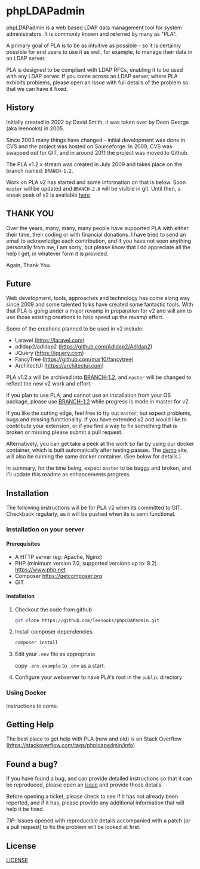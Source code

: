 # phpLDAPadmin
phpLDAPadmin is a web based LDAP data management tool for system administrators. It is commonly known and referred by many as "PLA".

A primary goal of PLA is to be as intuitive as possible - so it is certainly possible for end users to use it as well, for example, to manage their data in an LDAP server.

PLA is designed to be compliant with LDAP RFCs, enabling it to be used with any LDAP server.
If you come across an LDAP server, where PLA exhibits problems, please open an issue with full details of the problem so that we can have it fixed.

## History
Initially created in 2002 by David Smith, it was taken over by Deon George (aka leenooks) in 2005.

Since 2003 many things have changed - initial development was done in CVS and the project was hosted on Sourceforge.
In 2009, CVS was swapped out for GIT, and in around 2011 the project was moved to Github.

The PLA v1.2.x stream was created in July 2009 and takes place on the branch named: `BRANCH-1.2`.

Work on PLA v2 has started and some information on that is below. Soon `master` will be updated and `BRANCH-2.0` will be visible in git. Until then, a sneak peak of v2 is available [here](https://phpldapadmin.servio.leenooks.net)

## THANK YOU
Over the years, many, many, many people have supported PLA with either their time, their coding or with financial donations.
I have tried to send an email to acknowledge each contribution, and if you have not seen anything personally from me, I am sorry, but please know that I do appreciate all the help I get, in whatever form it is provided.

Again, Thank You.

## Future
Web development, tools, approaches and technology has come along way since 2009 and some talented folks have created some fantastic tools.
With that PLA is going under a major revamp in preparation for v2 and will aim to use those existing creations to help speed up the revamp effort.

Some of the creations planned to be used in v2 include:
* Laravel (https://laravel.com)
* adldap2/adldap2 (https://github.com/Adldap2/Adldap2)
* JQuery (https://jquery.com)
* FancyTree (https://github.com/mar10/fancytree)
* ArchitectUI (https://architectui.com)

PLA v1.2.x will be archived into [BRANCH-1.2](https://github.com/leenooks/phpLDAPadmin/tree/BRANCH-1.2), and `master` will be changed to reflect the new v2 work and effort.

If you plan to use PLA, and cannot use an installation from your OS package, please use [BRANCH-1.2](https://github.com/leenooks/phpLDAPadmin/tree/BRANCH-1.2) while progress is made in master for v2.

If you like the cutting edge, feel free to try out `master`, but expect problems, bugs and missing functionality.
If you have extended v2 and would like to contribute your extension, or if you find a way to fix something that is broken or missing please submit a pull request.

Alternatively, you can get take a peek at the work so far by using our docker container, which is built automatically after testing passes.
The [demo](http://demo.phpldapadmin.org) site, will also be running the same docker container. (See below for details.)

In summary, for the time being, expect `master` to be buggy and broken, and I'll update this readme as enhancements progress.

## Installation
The following instructions will be for PLA v2 when its committed to GIT. Checkback regularly, as it will be pushed when its is semi functional.

### Installation on your server

#### Prerequisites
* A HTTP server (eg: Apache, Nginx)
* PHP (minimum version 7.0, supported versions up to: 8.2) https://www.php.net
* Composer https://getcomposer.org
* GIT

#### Installation
1. Checkout the code from github
   ```bash
   git clone https://github.com/leenooks/phpLDAPadmin.git
   ```

1. Install composer dependencies.
   ```bash
   composer install
   ```

1. Edit your `.env` file as appropriate

   copy `.env.example` to `.env` as a start.

1. Configure your webserver to have PLA's root in the `public` directory

### Using Docker
Instructions to come.

## Getting Help
The best place to get help with PLA (new and old) is on Stack Overflow (https://stackoverflow.com/tags/phpldapadmin/info)

## Found a bug?
If you have found a bug, and can provide detailed instructions so that it can be reproduced, please open an [issue](https://github.com/leenooks/phpLDAPadmin/issues) and provide those details.

Before opening a ticket, please check to see if it has not already been reported, and if it has, please provide any additional information that will help it be fixed.

*TIP*: Issues opened with reproducible details accompanied with a patch (or a pull request) to fix the problem will be looked at first.

## License
[LICENSE](LICENSE)
